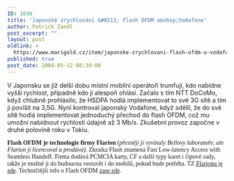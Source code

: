 ```yaml
---
ID: 1030
title: 'Japonské zrychlování &#8211; Flash OFDM u&nbsp;Vodafone'
author: Patrick Zandl
post_excerpt: ""
layout: post
oldlink: >
  https://www.marigold.cz/item/japonske-zrychlovani-flash-ofdm-u-vodafone
published: true
post_date: 2004-05-12 08:39:00
---
```

<p>
V Japonsku se již delší dobu místní mobilní operátoři trumfují, kdo nabídne vyšší rychlost, případně kdo ji alespoň ohlásí. Začalo s tím NTT DoCoMo, když chlubně prohlásilo, že HSDPA hodlá implementovat to své 3G sítě a tím ji povíšit na 3,5G. Nyní kontroval japonský Vodafone, když sdělil, že do své sítě hodlá implementovat jednoduchý přechod do flash OFDM, což mu umožní nabídnout rychlosti údajně až 3 Mb/s. Zkušební provoz započne v druhé polovině roku v Tokiu. </p>

<p>
<FONT face=Times><STRONG>Flash OFDM je technologie firmy Flarion </STRONG>(<EM>přesněji ji vyvinuly Bellovy laboratoře, ale Flarion ji licencoval a prodává).</EM> Zkratka Flash znamená Fast Low-latency Access with Seamless Handoff.&#160;Firma dodává PCMCIA karty, CF a další typy karet i čipové sady, takže je možné ji do budoucna vestavět i do mobilů, pokud bude potřeba. TZ <A href="http://www.flarion.com/news/pr_2004/050604.asp" target=_blank>Flarionu je zde</A>. Techničtější info o Flash OFDM <A href="http://www.flarion.com/products/default.asp" target=_blank>zase zde</A>.</FONT></p>

